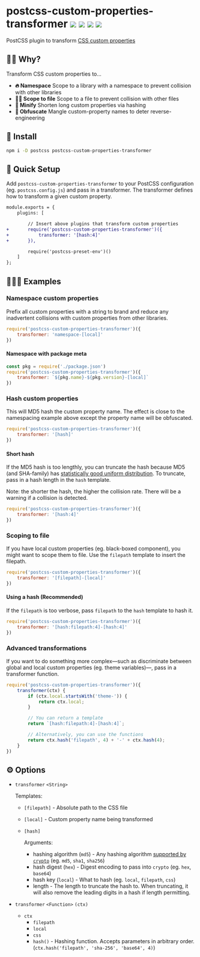 # postcss-custom-properties-transformer <a href="https://npm.im/pkg-name"><img src="https://badgen.net/npm/v/postcss-custom-properties-transformer"></a> <a href="https://npm.im/postcss-custom-properties-transformer"><img src="https://badgen.net/npm/dm/postcss-custom-properties-transformer"></a> <a href="https://packagephobia.now.sh/result?p=postcss-custom-properties-transformer"><img src="https://packagephobia.now.sh/badge?p=postcss-custom-properties-transformer"></a> <a href="https://bundlephobia.com/result?p=postcss-custom-properties-transformer"><img src="https://badgen.net/bundlephobia/minzip/postcss-custom-properties-transformer"></a>

PostCSS plugin to transform [CSS custom properties](https://developer.mozilla.org/en-US/docs/Web/CSS/--*)

## 🙋‍♂️ Why?

Transform CSS custom properties to...

- **🔥 Namespace** Scope to a library with a namespace to prevent collision with other libraries
- **🙆‍♀️ Scope to file** Scope to a file to prevent collision with other files
- **🐥 Minify** Shorten long custom properties via hashing
- **🤬 Obfuscate** Mangle custom-property names to deter reverse-engineering

## :rocket: Install
```sh
npm i -D postcss postcss-custom-properties-transformer
```


## 🚦 Quick Setup

Add `postcss-custom-properties-transformer` to your PostCSS configuration (eg. `postcss.config.js`) and pass in a transformer. The transformer defines how to transform a given custom property.

```diff
module.exports = {
	plugins: [

		// Insert above plugins that transform custom properties
+		require('postcss-custom-properties-transformer')({
+			transformer: '[hash:4]'
+		}),

		require('postcss-preset-env')()
	]
};
```


## 👨🏻‍🏫 Examples

### Namespace custom properties
Prefix all custom properties with a string to brand and reduce any inadvertent collisions with custom properties from other libraries.

```js
require('postcss-custom-properties-transformer')({
	transformer: 'namespace-[local]'
})
```

#### Namespace with package meta
```js
const pkg = require('./package.json')
require('postcss-custom-properties-transformer')({
	transformer: `${pkg.name}-${pkg.version}-[local]`
})
```

### Hash custom properties
This will MD5 hash the custom property name. The effect is close to the namespacing example above except the property name will be obfuscated.

```js
require('postcss-custom-properties-transformer')({
	transformer: '[hash]'
})
```

#### Short hash
If the MD5 hash is too lengthly, you can truncate the hash because MD5 (and SHA-family) has [statistically good uniform distribution](https://stackoverflow.com/questions/8184941/uniform-distribution-of-truncated-md5). To truncate, pass in a hash length in the `hash` template. 

Note: the shorter the hash, the higher the collision rate. There will be a warning if a collision is detected.

```js
require('postcss-custom-properties-transformer')({
	transformer: '[hash:4]'
})
```

### Scoping to file
If you have local custom properties (eg. black-boxed component), you might want to scope them to file. Use the `filepath` template to insert the filepath.

```js
require('postcss-custom-properties-transformer')({
	transformer: '[filepath]-[local]'
})
```

#### Using a hash (Recommended)

If the `filepath` is too verbose, pass `filepath` to the `hash` template to hash it.

```js
require('postcss-custom-properties-transformer')({
	transformer: '[hash:filepath:4]-[hash:4]'
})
```

### Advanced transformations
If you want to do something more complex—such as discriminate between global and local custom properties (eg. theme variables)—, pass in a transformer function.

```js
require('postcss-custom-properties-transformer')({
	transformer(ctx) {
		if (ctx.local.startsWith('theme-')) {
			return ctx.local;
		}

		// You can return a template
		return `[hash:filepath:4]-[hash:4]`;

		// Alternatively, you can use the functions
		return ctx.hash('filepath', 4) + '-' + ctx.hash(4);
	}
})
```


## ⚙️ Options
- `transformer` `<String>`

	Templates:
	- `[filepath]` - Absolute path to the CSS file
	- `[local]` - Custom property name being transformed
	- `[hash]`

		Arguments:
		- hashing algorithm (`md5`) - Any hashing algorithm [supported by `crypto`](https://nodejs.org/api/crypto.html#crypto_crypto_gethashes) (eg. `md5`, `sha1`, `sha256`)
		- hash digest (`hex`) - Digest encoding to pass into `crypto` (eg. `hex`, `base64`)
		- hash key (`local`) - What to hash (eg. `local`, `filepath`, `css`)
		- length - The length to truncate the hash to. When truncating, it will also remove the leading digits in a hash if length permitting.

- `transformer` `<Function>` `(ctx)`
	- `ctx`
		- `filepath`
		- `local`
		- `css` 
		- `hash()` - Hashing function. Accepts parameters in arbitrary order. (`ctx.hash('filepath', 'sha-256', 'base64', 4)`)



